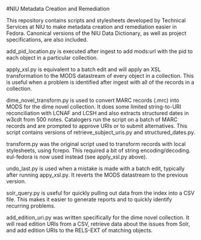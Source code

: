#NIU Metadata Creation and Remediation

This repository contains scripts and stylesheets developed by Technical Services at NIU to make metadata creation and remediation easier in Fedora. Canonical versions of the NIU Data Dictionary, as well as project specifications, are also included.

add_pid_location.py is executed after ingest to add mods:url with the pid to each object in a particular collection.

apply_xsl.py is equivalent to a batch edit and will apply an XSL transformation to the MODS datastream of every object in a collection. This is useful when a problem is identified after ingest with all of the records in a collection.

dime_novel_transform.py is used to convert MARC records (.mrc) into MODS for the dime novel collection. It does some limited string-to-URI reconciliation with LCNAF and LCSH and also extracts structured dates in w3cdt from 500 notes. Catalogers run the script on a batch of MARC records and are prompted to approve URIs or to submit alternatives. This script contains versions of retrieve_subject_uris.py and structured_dates.py.

transform.py was the original script used to transform records with local stylesheets, using fcrepo. This required a bit of string encoding/decoding. eul-fedora is now used instead (see apply_xsl.py above).

undo_last.py is used when a mistake is made with a batch edit, typically after running appy_xsl.py. It reverts the MODS datastream to the previous version.

solr_query.py is useful for quickly pulling out data from the index into a CSV file. This makes it easier to generate reports and to quickly identify recurring problems.

add_edition_uri.py was written specifically for the dime novel collection. It will read edition URIs from a CSV, retrieve data about the issues from Solr, and add edition URIs to the RELS-EXT of matching objects.
